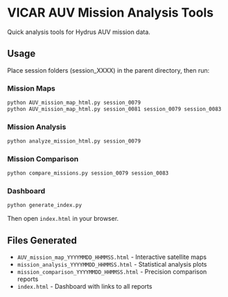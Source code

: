 # VICAR AUV Mission Analysis Tools

Quick analysis tools for Hydrus AUV mission data.

## Usage

Place session folders (session_XXXX) in the parent directory, then run:

### Mission Maps
```python
python AUV_mission_map_html.py session_0079
python AUV_mission_map_html.py session_0081 session_0079 session_0083
```

### Mission Analysis
```python
python analyze_mission_html.py session_0079
```

### Mission Comparison
```python
python compare_missions.py session_0079 session_0083
```

### Dashboard
```python
python generate_index.py
```

Then open `index.html` in your browser.

## Files Generated

- `AUV_mission_map_YYYYMMDD_HHMMSS.html` - Interactive satellite maps
- `mission_analysis_YYYYMMDD_HHMMSS.html` - Statistical analysis plots  
- `mission_comparison_YYYYMMDD_HHMMSS.html` - Precision comparison reports
- `index.html` - Dashboard with links to all reports
